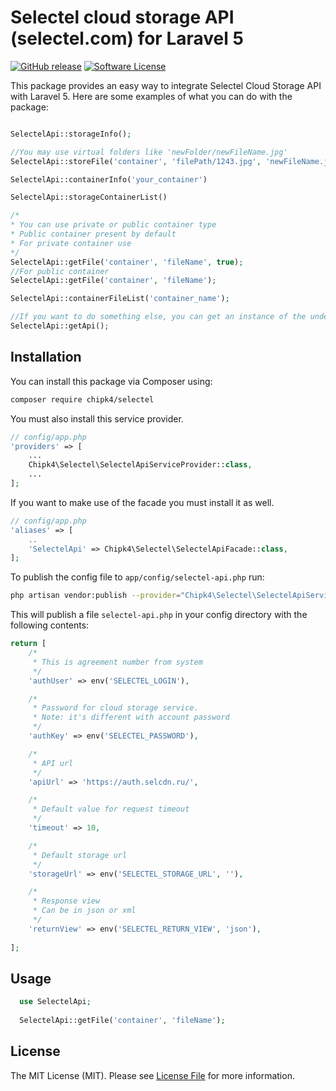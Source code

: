 # Selectel cloud storage API (selectel.com) for Laravel 5
[![GitHub release](https://img.shields.io/badge/release-v0.2--beta-blue.svg?style=flat-square)](https://github.com/chipk4/selectel-cloud-storage/releases)
[![Software License](https://img.shields.io/badge/license-MIT-brightgreen.svg?style=flat-square)](LICENSE.md)

This package provides an easy way to integrate Selectel Cloud Storage API with Laravel 5. Here are some examples of what you can do with the package:

```php

SelectelApi::storageInfo();

//You may use virtual folders like 'newFolder/newFileName.jpg'
SelectelApi::storeFile('container', 'filePath/1243.jpg', 'newFileName.jpg')

SelectelApi::containerInfo('your_container')

SelectelApi::storageContainerList()

/*
* You can use private or public container type
* Public container present by default
* For private container use 
*/
SelectelApi::getFile('container', 'fileName', true);
//For public container
SelectelApi::getFile('container', 'fileName');

SelectelApi::containerFileList('container_name');

//If you want to do something else, you can get an instance of the underlying API:
SelectelApi::getApi();
```

## Installation

You can install this package via Composer using:

```bash
composer require chipk4/selectel
```
You must also install this service provider.

```php
// config/app.php
'providers' => [
    ...
    Chipk4\Selectel\SelectelApiServiceProvider::class,
    ...
];
```
If you want to make use of the facade you must install it as well.

```php
// config/app.php
'aliases' => [
    ..
    'SelectelApi' => Chipk4\Selectel\SelectelApiFacade::class,
];
```

To publish the config file to `app/config/selectel-api.php` run:

```bash
php artisan vendor:publish --provider="Chipk4\Selectel\SelectelApiServiceProvider"
```

This will publish a file `selectel-api.php` in your config directory with the following contents:
```php
return [
    /*
     * This is agreement number from system
     */
    'authUser' => env('SELECTEL_LOGIN'),

    /*
     * Password for cloud storage service.
     * Note: it's different with account password
     */
    'authKey' => env('SELECTEL_PASSWORD'),

    /*
     * API url
     */
    'apiUrl' => 'https://auth.selcdn.ru/',

    /*
     * Default value for request timeout
     */
    'timeout' => 10,

    /*
     * Default storage url
     */
    'storageUrl' => env('SELECTEL_STORAGE_URL', ''),

    /*
     * Response view
     * Can be in json or xml
     */
    'returnView' => env('SELECTEL_RETURN_VIEW', 'json'),
    
];
```

## Usage

```php
  use SelectelApi;
  
  SelectelApi::getFile('container', 'fileName');
```

## License

The MIT License (MIT). Please see [License File](LICENSE.md) for more information.